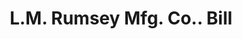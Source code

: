 ---
doi: 10.7916/D8P570HB
date_other: '1900'
date_other_textual: 1900-1909
form: printed ephemera
genre:
- Invoices
name:
- L.M. Rumsey Mfg. Co.
object_in_context_url: https://biggert.cul.columbia.edu/items/view/ave_biggert_00714
subject_hierarchical_geographic:
- St. Louis, Missouri, United States
subject_name:
- L.M. Rumsey Mfg. Co.
title: L.M. Rumsey Mfg. Co.. Bill
sort_title: L.M. Rumsey Mfg. Co.. Bill
call_number: ave_biggert_00714
coordinates:
- 38.62722222222222,-90.19777777777779
pid: ave_biggert_00714
identifiers: ave_biggert_00714
thumbnail: https://derivativo-2.library.columbia.edu/iiif/2/ldpd:345634/full/!256,256/0/native.jpg
permalink: /biggert/ave_biggert_00714/
layout: iiif-image-page
---
